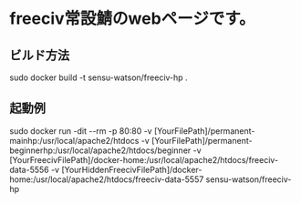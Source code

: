 # freeciv常設鯖のwebページです。

## ビルド方法
sudo docker build -t sensu-watson/freeciv-hp .

## 起動例
sudo docker run -dit --rm -p 80:80 -v [YourFilePath]/permanent-mainhp:/usr/local/apache2/htdocs -v [YourFilePath]/permanent-beginnerhp:/usr/local/apache2/htdocs/beginner -v [YourFreecivFilePath]/docker-home:/usr/local/apache2/htdocs/freeciv-data-5556 -v [YourHiddenFreecivFilePath]/docker-home:/usr/local/apache2/htdocs/freeciv-data-5557 sensu-watson/freeciv-hp 
